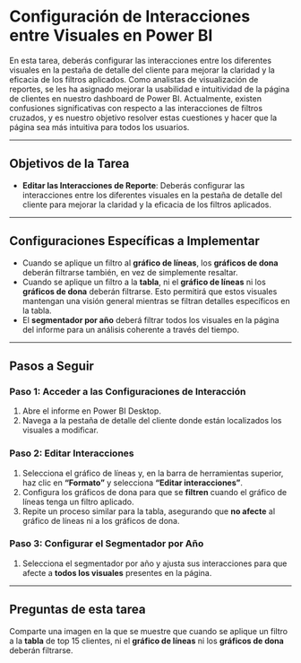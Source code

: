 # Configuración de Interacciones entre Visuales en Power BI

En esta tarea, deberás configurar las interacciones entre los diferentes visuales en la pestaña de detalle del cliente para mejorar la claridad y la eficacia de los filtros aplicados. Como analistas de visualización de reportes, se les ha asignado mejorar la usabilidad e intuitividad de la página de clientes en nuestro dashboard de Power BI. Actualmente, existen confusiones significativas con respecto a las interacciones de filtros cruzados, y es nuestro objetivo resolver estas cuestiones y hacer que la página sea más intuitiva para todos los usuarios.

---

## Objetivos de la Tarea

* **Editar las Interacciones de Reporte**: Deberás configurar las interacciones entre los diferentes visuales en la pestaña de detalle del cliente para mejorar la claridad y la eficacia de los filtros aplicados.

---

## Configuraciones Específicas a Implementar

* Cuando se aplique un filtro al **gráfico de líneas**, los **gráficos de dona** deberán filtrarse también, en vez de simplemente resaltar.
* Cuando se aplique un filtro a la **tabla**, ni el **gráfico de líneas** ni los **gráficos de dona** deberán filtrarse. Esto permitirá que estos visuales mantengan una visión general mientras se filtran detalles específicos en la tabla.
* El **segmentador por año** deberá filtrar todos los visuales en la página del informe para un análisis coherente a través del tiempo.

---

## Pasos a Seguir

### Paso 1: Acceder a las Configuraciones de Interacción

1.  Abre el informe en Power BI Desktop.
2.  Navega a la pestaña de detalle del cliente donde están localizados los visuales a modificar.

### Paso 2: Editar Interacciones

1.  Selecciona el gráfico de líneas y, en la barra de herramientas superior, haz clic en **“Formato”** y selecciona **“Editar interacciones”**.
2.  Configura los gráficos de dona para que se **filtren** cuando el gráfico de líneas tenga un filtro aplicado.
3.  Repite un proceso similar para la tabla, asegurando que **no afecte** al gráfico de líneas ni a los gráficos de dona.

### Paso 3: Configurar el Segmentador por Año

1.  Selecciona el segmentador por año y ajusta sus interacciones para que afecte a **todos los visuales** presentes en la página.

---

## Preguntas de esta tarea

Comparte una imagen en la que se muestre que cuando se aplique un filtro a la **tabla** de top 15 clientes, ni el **gráfico de líneas** ni los **gráficos de dona** deberán filtrarse.